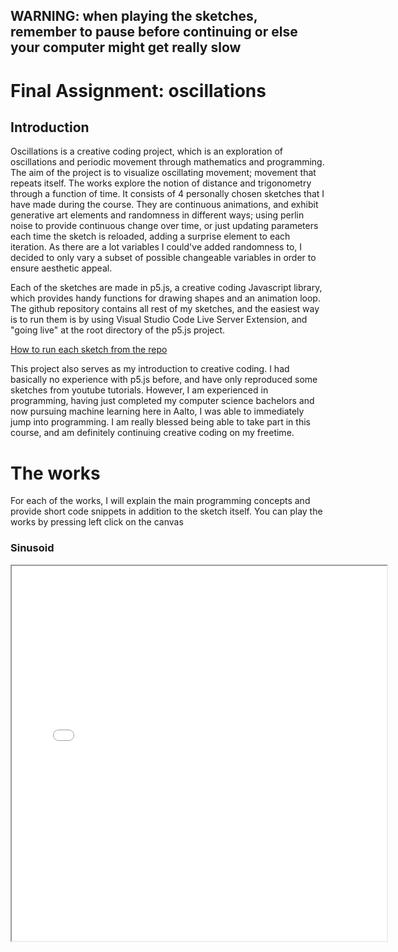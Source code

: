## WARNING: when playing the sketches, remember to pause before continuing or else your computer might get really slow

# Final Assignment: oscillations

## Introduction

Oscillations is a creative coding project, which is an exploration of oscillations and periodic movement through mathematics and programming. The aim of the project is to visualize oscillating movement; movement that repeats itself. The works explore the notion of distance and trigonometry through a function of time. It consists of 4 personally chosen sketches that I have made during the course. They are continuous animations, and exhibit generative art elements and randomness in different ways; using perlin noise to provide continuous change over time, or just updating parameters each time the sketch is reloaded, adding a surprise element to each iteration. As there are a lot variables I could've added randomness to, I decided to only vary a subset of possible changeable variables in order to ensure aesthetic appeal.

Each of the sketches are made in p5.js, a creative coding Javascript library, which provides handy functions for drawing shapes and an animation loop. The github repository contains all rest of my sketches, and the easiest way is to run them is by using Visual Studio Code Live Server Extension, and "going live" at the root directory of the p5.js project.

[How to run each sketch from the repo](https://github.com/processing/p5.js/wiki/Local-server)

This project also serves as my introduction to creative coding. I had basically no experience with p5.js before, and have only reproduced some sketches from youtube tutorials. However, I am experienced in programming, having just completed my computer science bachelors and now pursuing machine learning here in Aalto, I was able to immediately jump into programming. I am really blessed being able to take part in this course, and am definitely continuing creative coding on my freetime.

# The works

For each of the works, I will explain the main programming concepts and provide short code snippets in addition to the sketch itself. You can play the works by pressing left click on the canvas

### Sinusoid

<iframe src = "./oscillations/sinusoid/index.html" width = 600 height = 600><\iframe>

To get a new pattern, refresh the page

The first work "sinusoid" is a generative oscillating animation. The sketch consists from a grid of points drawn evenly on the screen. These points vary their sizes based on the distance from the screen over a function of time. This creates a moving animation, where the waves move outwards from the middle point. In addition, the distance calculation is altered by including trigonometric functions over the position of the points, such as cos() and sin(). The functions below are used to calculate the size of each point.

```javascript
function periodic(p) {
  return map(sin(TWO_PI * p), -1, 1, random(10,12), random(20,22));
}

function offsetMiddle(x, y) {
  return dist(x, y, width/2, height/2) / 100;
}

let t = frameCount;
let size = periodic(t - (offsetMiddle(x, y)))*sin(dist(x, y, width/2, height/2));
```

Choosing a different number of points results in a different animation. The beauty behind this sketch is its "simplicity" (depends on who you ask), and how one can easily test different ways of calculating the distance to achieve totally different animations. Furthermore, there is a "glitch" effect which copies rectangles of the canvas to other places, creating the illusion.

### Hearbeat

<iframe src = "./oscillations/heartbeat/index.html" width = "550" height = "550"><\iframe>

The heartbeat consists of three pulsing hearts on a grid of points. The hearts are drawn by a parametric equation, which change size over time. The grid points change their color and size as they get closer to these hearts. The distance to the nearest heart can be calculated by finding the nearest point over all the computed heart points. Below are the main functions to achieve this:

```javascript
//Calculate the points of a heart shape using the parametric equation
function computeHeartPoints(scale) {
  let points = [];
  for (let t = 0; t < TWO_PI; t += RESOLUTION) {
    let x = 16 * pow(sin(t), 3) * scale;
    let y = -(13 * cos(t) - 5 * cos(2*t) - 2 * cos(3*t) - cos(4*t)) * scale;
    points.push(createVector(x, y));
  }
  return points;
}

//Find the nearest point that lies on a heart shape
function distanceToNearestHeart(x, y, allHeartPoints) {
  let minDist = Infinity;
  for (let heartPoints of allHeartPoints) {
    for (let pt of heartPoints) {
      let d = dist(x, y, pt.x, pt.y);
      if (d < minDist) {
        minDist = d;
      }
    }
  }
  return minDist;
}  
```

### Slinky donut

<iframe src = "./oscillations/donutEllipse/index.html" width = "500px" height = "auto"><\iframe>

Slinky donut is a continuously generating distorted ellipse of distorted ellipses, which looks like a slinky, or a donut as my friend said (a rare iteration). It could be a nice screensaver. It basically calculates a radial angle over varying step size, and draws an ellipse which width is determined by perlin noise, to create a continuously changing radial shape. Each time the donut finishes a revolution, it backtracks itself, and generates a new one with semi-randomly chosen parameters. The distortion effect is also achieved by drawing the ellipse with vertices, that have a perlin noise distortion offset. Below is the code for calculating a single ellipse in the ring:

```javascript
let noiseValue = noise(noiseOffset) * radiusScale;
// Sine wave for looping
let sineValue = (sin(currentAngle * 2) * 0.5 + 0.5);
// Combine both effects
let ellipseRadius = baseEllipseRadius + noiseValue * sineValue;

//Calculate x and y
let x = (donutRadius + cos(currentAngle) * ellipseRadius) * cos(currentAngle);
let y = (donutRadius + cos(currentAngle) * ellipseRadius) * sin(currentAngle);

// Dynamic color based on angle within the new hue range
let colorHue = map(currentAngle, 0, TWO_PI, startHue, endHue);

ellipses.push({ x: x - ellipseRadius, y: y, radius: ellipseRadius, color: color(colorHue, 100, 60) });
currentAngle += angleStep;  //Angle for next ellipse
noiseOffset += noiseIncrement; // Increment noise offset
```

### Waterdrops

<iframe src = "./oscillations/waterdrops/index.html" width = "500px" height = "500px"><\iframe>

Watedrops depicts a drizzly sea, where each drop of water spreads a wave on sea. There are multiple levels of trigonometry here, starting from the waving grid, to combined waves by each of the waterdrops. The grid is tilted and scaled to create perspective, as if a human was watching it. Each drop is their own object, with assigned class. The drops wall randomly, but not too frequently to crash my computer. This work serves as my final work for the course, and presents most of the previously learned skills. Unlike the previous sketches, this idea was not inspired by some other work, but full OC. Below is the code for waterdrop class.

```javascript
class WaterDrop {
  constructor(x, targetY) {
    this.x = x;
    this.y = 0; // Start at the top of the screen
    this.targetY = targetY;
    this.radius = 0;
    this.falling = true; // Initial state is falling
    this.growthRate = random(1,4);
    this.effectStrength = random(1,3);
    this.lifetime = 0;

    this.fallSpeed = random(2,4); // Speed of the falling drop
    this.angle = 0;
  }

  update() {
    if (this.falling) {
      // Handle the falling phase
      this.y += this.fallSpeed;
      if (this.y >= this.targetY) {
        // Start the wave phase when the drop reaches the target y
        this.falling = false;
      }
    } else {
      // Handle the wave phase
      this.radius += this.growthRate;
      this.lifetime++;
    }
  }

  displayDrop() {
    let spiralX = this.x + sin(this.angle)*2;
    this.angle += 0.5;
    stroke(255,220,215);
    strokeWeight(random(4,5));
    noFill();
    point(spiralX, this.y);
  }

  isOffScreen() {
    return this.lifetime > 300;
  }
}
```

# Self reflection

This course has been a welcomed breath of fresh air. Creating generative art is for me, a completely new perspective on coding, and not helped me clarify a lot of mathematical and algorithmic concepts, but also pursue my artistic skills. I have tried to get myself doing creative coding multiple times before, but have not just been able to. This course forced me to learn concepts and actually make the code myself, instead of looking at other peoples works on instagram and thinking "yeah I know how to do that".

Since my previous knowledge on data structures, algorithms, and programming paradigms, I was able to immediately jump into making the sketches. I also found ChatGPT to be really good in helping me get started with a lot of the projects, and teaching how to calculate distance a set of points laying on a parametric equation.

